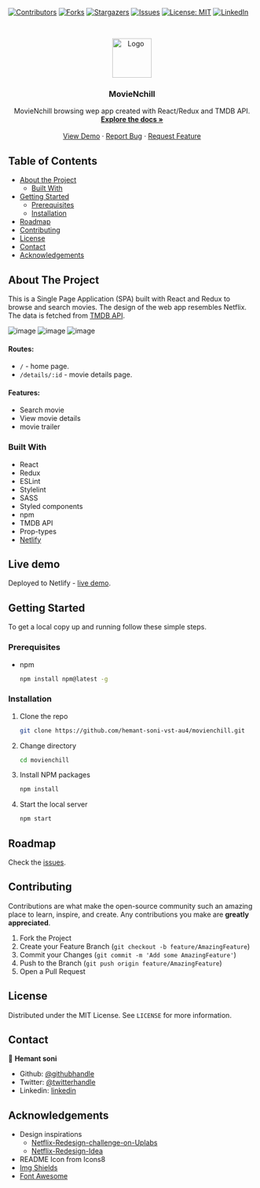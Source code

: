 
[![Contributors][contributors-shield]][contributors-url]
[![Forks][forks-shield]][forks-url]
[![Stargazers][stars-shield]][stars-url]
[![Issues][issues-shield]][issues-url]
[![License: MIT][license-shield]][license-url]
[![LinkedIn][linkedin-shield]][linkedin-url]



<!-- PROJECT LOGO -->
<br />
<p align="center">
  <a href="https://github.com/hemant-soni-vst-au4/movienchill">
    <img src="./src/assets/img/popcorn.png" alt="Logo" width="80" height="80">
  </a>

  <h3 align="center">MovieNchill</h3>

  <p align="center">
    MovieNchill browsing wep app created with React/Redux and TMDB API.
    <br />
    <a href="https://github.com/hemant-soni-vst-au4/movienchill"><strong>Explore the docs »</strong></a>
    <br />
    <br />
    <a href="https://movienchill.herokuapp.com/">View Demo</a>
    ·
    <a href="https://github.com/hemant-soni-vst-au4/movienchill/issues">Report Bug</a>
    ·
    <a href="https://github.com/hemant-soni-vst-au4/movienchill/issues">Request Feature</a>
  </p>
</p>

<!-- TABLE OF CONTENTS -->
## Table of Contents

* [About the Project](#about-the-project)
  * [Built With](#built-with)
* [Getting Started](#getting-started)
  * [Prerequisites](#prerequisites)
  * [Installation](#installation)
* [Roadmap](#roadmap)
* [Contributing](#contributing)
* [License](#license)
* [Contact](#contact)
* [Acknowledgements](#acknowledgements)

<!-- ABOUT THE PROJECT -->
## About The Project

This is a Single Page Application (SPA) built with React and Redux to browse and search movies. The design of the web app resembles Netflix. The data is fetched from [TMDB API](themoviedb.org).

![image](./src/assets/img/home.png)
![image](./src/assets/img/search.png)
![image](./src/assets/img/details.png)

#### Routes:

* `/` - home page.
* `/details/:id` - movie details page.


#### Features:

* Search movie
* View movie details
* movie trailer

### Built With

- React
- Redux
- ESLint
- Stylelint
- SASS
- Styled components
- npm
- TMDB API
- Prop-types
- [Netlify](https://movienchill.netlify.app/)

## Live demo

Deployed to Netlify - [live demo](https://movienchill.netlify.app/).

<!-- GETTING STARTED -->
## Getting Started

To get a local copy up and running follow these simple steps.

### Prerequisites

* npm

    ```sh
    npm install npm@latest -g
    ```

### Installation

1. Clone the repo

    ```sh
    git clone https://github.com/hemant-soni-vst-au4/movienchill.git
    ```

2. Change directory

    ```sh
    cd movienchill
    ```

3. Install NPM packages

    ```sh
    npm install
    ```

4. Start the local server

    ```sh
    npm start
    ```

<!-- ROADMAP -->
## Roadmap

Check the [issues](https://github.com/hemant-soni-vst-au4/movienchill/issues).

<!-- CONTRIBUTING -->
## Contributing

Contributions are what make the open-source community such an amazing place to learn, inspire, and create. Any contributions you make are **greatly appreciated**.

1. Fork the Project
2. Create your Feature Branch (`git checkout -b feature/AmazingFeature`)
3. Commit your Changes (`git commit -m 'Add some AmazingFeature'`)
4. Push to the Branch (`git push origin feature/AmazingFeature`)
5. Open a Pull Request

<!-- LICENSE -->
## License

Distributed under the MIT License. See `LICENSE` for more information.

<!-- CONTACT -->
## Contact

👤 **Hemant soni**

- Github: [@githubhandle](https://github.com/hemant-soni-vst-au4)
- Twitter: [@twitterhandle](https://twitter.com/abdelperez11)
- Linkedin: [linkedin](https://www.linkedin.com/in/hemant-soni-97427b193/)

<!-- ACKNOWLEDGEMENTS -->
## Acknowledgements

* Design inspirations
  * [Netflix-Redesign-challenge-on-Uplabs](https://dribbble.com/shots/5093535-Netflix-Redesign-challenge-on-Uplabs)
  * [Netflix-Redesign-Idea](https://dribbble.com/shots/5253521-Netflix-Redesign-Idea)
* README Icon from Icons8
* [Img Shields](https://shields.io)
* [Font Awesome](https://fontawesome.com)

<!-- MARKDOWN LINKS & IMAGES -->
<!-- https://www.markdownguide.org/basic-syntax/#reference-style-links -->
[contributors-shield]: https://img.shields.io/github/contributors/hemant-soni-vst-au4/movienchill.svg?style=flat-square
[contributors-url]: https://github.com/hemant-soni-vst-au4/movienchill/graphs/contributors
[forks-shield]: https://img.shields.io/github/forks/hemant-soni-vst-au4/movienchill.svg?style=flat-square
[forks-url]: https://github.com/hemant-soni-vst-au4/movienchill/network/members
[stars-shield]: https://img.shields.io/github/stars/hemant-soni-vst-au4/movienchill.svg?style=flat-square
[stars-url]: https://github.com/hemant-soni-vst-au4/movienchill/stargazers
[issues-shield]: https://img.shields.io/github/issues/hemant-soni-vst-au4/movienchill.svg?style=flat-square
[issues-url]: https://github.com/hemant-soni-vst-au4/movienchill/issues
[license-shield]: https://img.shields.io/badge/License-MIT-yellow.svg
[license-url]: https://github.com/hemant-soni-vst-au4/movienchill/blob/development/LICENSE
[linkedin-shield]: https://img.shields.io/badge/-LinkedIn-black.svg?style=flat-square&logo=linkedin&colorB=555
[linkedin-url]: https://www.linkedin.com/in/hemant-soni-97427b193/
